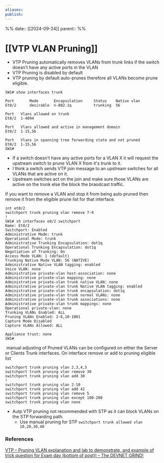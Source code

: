 ```yaml
---
aliases: 
publish: 
---
```

%%
date:: [[2024-09-24]]
parent:: 
%%
# [[VTP VLAN Pruning]]
- VTP Pruning automatically removes VLANs from trunk links if the switch doesn't have any active ports in the VLAN
- VTP Pruning is disabled by default
- VTP pruning by default auto-prunes therefore all VLANs become prune eligible.
```
SW1# show interfaces trunk

Port       Mode       Encapsulation     Status    Native vlan
Et0/2      desirable  n-802.1q          trunking  56

Port   Vlans allowed on trunk
Et0/2  1-4094

Port   Vlans allowed and active in management domain
Et0/2  1-15,56

Port   Vlans in spanning tree forwarding state and not pruned
Et0/2  1-15,56
SW1#
```

- If a switch doesn't have any active ports for a VLAN X it will request the upstream switch to prune VLAN X from it's trunk to it.
- I think a switch sends VTP join message to an upstream switches  for all VLANs that are active on it.
- Upstream switches act on the join and make sure those VLANs are active on the trunk else the block the braodcast traffic.

If you want to remove a VLAN and stop it from being auto pruned then remove it from the eligible prune list for that interface. 
```
int et0/2
switchport trunk pruning vlan remove 7-9
!
SW1# sh interfaces e0/2 switchport
Name: Et0/2
Switchport: Enabled
Administrative Mode: trunk
Operational Mode: trunk
Administrative Trunking Encapsulation: dot1q
Operational Trunking Encapsulation: dot1q
Negotiation of Trunking: On
Access Mode VLAN: 1 (default)
Trunking Native Mode VLAN: 56 (NATIVE)
Administrative Native VLAN tagging: enabled
Voice VLAN: none
Administrative private-vlan host-association: none 
Administrative private-vlan mapping: none 
Administrative private-vlan trunk native VLAN: none
Administrative private-vlan trunk Native VLAN tagging: enabled
Administrative private-vlan trunk encapsulation: dot1q
Administrative private-vlan trunk normal VLANs: none
Administrative private-vlan trunk associations: none
Administrative private-vlan trunk mappings: none
Operational private-vlan: none
Trunking VLANs Enabled: ALL
Pruning VLANs Enabled: 2-6,10-1001
Capture Mode Disabled
Capture VLANs Allowed: ALL

Appliance trust: none
SW1#

```

 manual adjusting of Pruned VLANs can be configured on either the Server or Clients Trunk interfaces. On interface remove or add to pruning eligible list
```
switchport trunk pruning vlan 2,3,4,5
switchport trunk pruning vlan remove 30
switchport trunk pruning vlan add 30
!
switchport trunk pruning vlan 2-10
switchport trunk pruning vlan add 42
switchport trunk pruning vlan remove 5
switchport trunk pruning vlan except 100-200
switchport trunk pruning vlan none
```



- Autp VTP pruning not recommended with STP as it can block VLANs on the STP forwarding path.
	- Use manual pruning for STP ```switchport trunk allowed vlan 10,20,30,40```
### References 
[VTP – Pruning VLAN explanation and lab to demonstrate, and example of trick question for Exam day (bottom of post)! – The DEVNET GRIND!](https://loopedback.com/2017/09/26/vtp-pruning-vlan-explanation-and-lab-to-demonstrate-and-example-of-trick-question-for-exam-day-bottom-of-post/)
